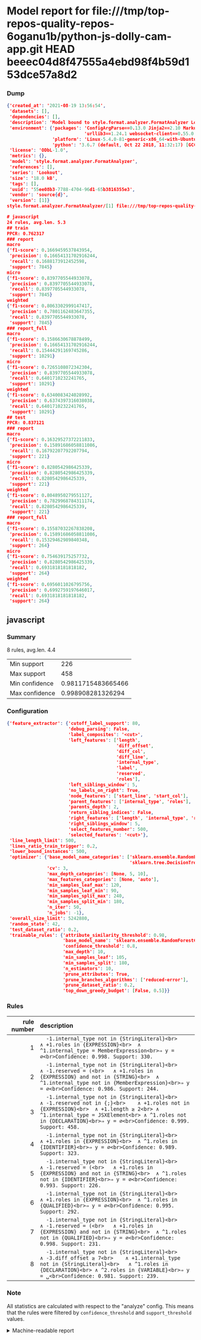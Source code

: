 # Model report for file:///tmp/top-repos-quality-repos-6oganu1b/python-js-dolly-cam-app.git HEAD beeec04d8f47555a4ebd98f4b59d153dce57a8d2

### Dump

```json
{'created_at': '2021-08-19 13:56:54',
 'datasets': [],
 'dependencies': [],
 'description': 'Model bound to style.format.analyzer.FormatAnalyzer Lookout analyzer.',
 'environment': {'packages': 'ConfigArgParse==0.13.0 Jinja2==2.10 MarkupSafe==1.1.1 PyStemmer==1.3.0 PyYAML==5.1 Pympler==0.5 SQLAlchemy==1.2.10 SQLAlchemy-Utils==0.33.3 asdf==2.3.2 bblfsh==2.12.7 boto==2.49.0 boto3==1.9.130 botocore==1.12.130 cachetools==2.0.1 certifi==2019.3.9 chardet==3.0.4 clint==0.5.1 docker==3.7.0 docker-pycreds==0.4.0 dulwich==0.19.11 grpcio==1.19.0 grpcio-tools==1.19.0 humanfriendly==4.16.1 humanize==0.5.1 idna==2.8 jmespath==0.9.4 jsonschema==2.6.0 lookout-sdk==0.4.1 lookout-sdk-ml==0.19.0 lookout-style==0.2.0 lz4==2.1.6 modelforge==0.12.1 numpy==1.16.2 packaging==19.0 pandas==0.22.0 pip==19.0.3 protobuf==3.7.0 psycopg2-binary==2.7.5 pygtrie==2.3 pyparsing==2.3.1 python-dateutil==2.8.0 python-igraph==0.7.1.post6 pytz==2019.1 requests==2.21.0 requirements-parser==0.2.0 scikit-learn==0.20.1 scikit-optimize==0.5.2 scipy==1.2.1 semantic-version==2.6.0 setuptools==40.8.0 six==1.12.0 smart-open==1.8.1 sourced-ml==0.8.2 spdx==2.5.0 stringcase==1.2.0 tabulate==0.8.2 tqdm==4.31.1 '
                             'urllib3==1.24.1 websocket-client==0.55.0 xxhash==1.3.0',
                 'platform': 'Linux-5.4.0-81-generic-x86_64-with-Ubuntu-18.04-bionic',
                 'python': '3.6.7 (default, Oct 22 2018, 11:32:17) [GCC 8.2.0]'},
 'license': 'ODbL-1.0',
 'metrics': {},
 'model': 'style.format.analyzer.FormatAnalyzer',
 'references': [],
 'series': 'Lookout',
 'size': '18.0 kB',
 'tags': [],
 'uuid': '55ee08b3-7788-4704-96d1-65b3816355e3',
 'vendor': 'source{d}',
 'version': [1]}
style.format.analyzer.FormatAnalyzer/[1] file:///tmp/top-repos-quality-repos-6oganu1b/python-js-dolly-cam-app.git beeec04d8f47555a4ebd98f4b59d153dce57a8d2

# javascript
24 rules, avg.len. 5.3
## train
PPCR: 0.762317
### report
macro
{'f1-score': 0.1669459537843954,
 'precision': 0.16654131702916244,
 'recall': 0.1688173912452598,
 'support': 7845}
micro
{'f1-score': 0.8397705544933078,
 'precision': 0.8397705544933078,
 'recall': 0.8397705544933078,
 'support': 7845}
weighted
{'f1-score': 0.8063302999147417,
 'precision': 0.7801162483647355,
 'recall': 0.8397705544933078,
 'support': 7845}
### report_full
macro
{'f1-score': 0.1586630678878499,
 'precision': 0.16654131702916244,
 'recall': 0.15444291169745286,
 'support': 10291}
micro
{'f1-score': 0.7265108072342304,
 'precision': 0.8397705544933078,
 'recall': 0.6401710232241765,
 'support': 10291}
weighted
{'f1-score': 0.6340083424028992,
 'precision': 0.6374397316038038,
 'recall': 0.6401710232241765,
 'support': 10291}
## test
PPCR: 0.837121
### report
macro
{'f1-score': 0.16329527372211833,
 'precision': 0.15891686058811086,
 'recall': 0.16792207792207794,
 'support': 221}
micro
{'f1-score': 0.8280542986425339,
 'precision': 0.8280542986425339,
 'recall': 0.8280542986425339,
 'support': 221}
weighted
{'f1-score': 0.8048950279551127,
 'precision': 0.7829968784311174,
 'recall': 0.8280542986425339,
 'support': 221}
### report_full
macro
{'f1-score': 0.15587032267838208,
 'precision': 0.15891686058811086,
 'recall': 0.15329462989840348,
 'support': 264}
micro
{'f1-score': 0.754639175257732,
 'precision': 0.8280542986425339,
 'recall': 0.6931818181818182,
 'support': 264}
weighted
{'f1-score': 0.6956011026795756,
 'precision': 0.6992759197646017,
 'recall': 0.6931818181818182,
 'support': 264}
```

## javascript
### Summary
8 rules, avg.len. 4.4

| | |
|-|-|
|Min support|226|
|Max support|458|
|Min confidence|0.9811715483665466|
|Max confidence|0.998908281326294|

### Configuration

```json
{'feature_extractor': {'cutoff_label_support': 80,
                       'debug_parsing': False,
                       'label_composites': '<cut>',
                       'left_features': ['length',
                                         'diff_offset',
                                         'diff_col',
                                         'diff_line',
                                         'internal_type',
                                         'label',
                                         'reserved',
                                         'roles'],
                       'left_siblings_window': 5,
                       'no_labels_on_right': True,
                       'node_features': ['start_line', 'start_col'],
                       'parent_features': ['internal_type', 'roles'],
                       'parents_depth': 2,
                       'return_sibling_indices': False,
                       'right_features': ['length', 'internal_type', 'reserved', 'roles'],
                       'right_siblings_window': 5,
                       'select_features_number': 500,
                       'selected_features': '<cut>'},
 'line_length_limit': 500,
 'lines_ratio_train_trigger': 0.2,
 'lower_bound_instances': 500,
 'optimizer': {'base_model_name_categories': ['sklearn.ensemble.RandomForestClassifier',
                                              'sklearn.tree.DecisionTreeClassifier'],
               'cv': 3,
               'max_depth_categories': [None, 5, 10],
               'max_features_categories': [None, 'auto'],
               'min_samples_leaf_max': 120,
               'min_samples_leaf_min': 90,
               'min_samples_split_max': 240,
               'min_samples_split_min': 180,
               'n_iter': 50,
               'n_jobs': -1},
 'overall_size_limit': 5242880,
 'random_state': 42,
 'test_dataset_ratio': 0.2,
 'trainable_rules': {'attribute_similarity_threshold': 0.98,
                     'base_model_name': 'sklearn.ensemble.RandomForestClassifier',
                     'confidence_threshold': 0.8,
                     'max_depth': 10,
                     'min_samples_leaf': 105,
                     'min_samples_split': 180,
                     'n_estimators': 10,
                     'prune_attributes': True,
                     'prune_branches_algorithms': ['reduced-error'],
                     'prune_dataset_ratio': 0.2,
                     'top_down_greedy_budget': [False, 0.5]}}
```

### Rules

| rule number | description |
|----:|:-----|
| 1 | `  -1.internal_type not in {StringLiteral}<br>	∧ +1.roles in {EXPRESSION}<br>	∧ ^1.internal_type = MemberExpression<br>⇒ y = ∅<br>Confidence: 0.998. Support: 330.` |
| 2 | `  -1.internal_type not in {StringLiteral}<br>	∧ -1.reserved = (<br>	∧ +1.roles in {EXPRESSION} and not in {STRING}<br>	∧ ^1.internal_type not in {MemberExpression}<br>⇒ y = ∅<br>Confidence: 0.986. Support: 244.` |
| 3 | `  -1.internal_type not in {StringLiteral}<br>	∧ -1.reserved not in {;}<br>	∧ +1.roles not in {EXPRESSION}<br>	∧ +1.length ≥ 2<br>	∧ ^1.internal_type = JSXElement<br>	∧ ^1.roles not in {DECLARATION}<br>⇒ y = ∅<br>Confidence: 0.999. Support: 458.` |
| 4 | `  -1.internal_type not in {StringLiteral}<br>	∧ +1.roles in {EXPRESSION}<br>	∧ ^1.roles in {IDENTIFIER}<br>⇒ y = ∅<br>Confidence: 0.989. Support: 323.` |
| 5 | `  -1.internal_type not in {StringLiteral}<br>	∧ -1.reserved = (<br>	∧ +1.roles in {EXPRESSION} and not in {STRING}<br>	∧ ^1.roles not in {IDENTIFIER}<br>⇒ y = ∅<br>Confidence: 0.993. Support: 226.` |
| 6 | `  -1.internal_type not in {StringLiteral}<br>	∧ +1.roles in {EXPRESSION}<br>	∧ ^1.roles in {QUALIFIED}<br>⇒ y = ∅<br>Confidence: 0.995. Support: 292.` |
| 7 | `  -1.internal_type not in {StringLiteral}<br>	∧ -1.reserved = (<br>	∧ +1.roles in {EXPRESSION} and not in {STRING}<br>	∧ ^1.roles not in {QUALIFIED}<br>⇒ y = ∅<br>Confidence: 0.998. Support: 231.` |
| 8 | `  -1.internal_type not in {StringLiteral}<br>	∧ -3.diff_offset ≥ 7<br>	∧ +1.internal_type not in {StringLiteral}<br>	∧ ^1.roles in {DECLARATION}<br>	∧ ^2.roles in {VARIABLE}<br>⇒ y = ␣<br>Confidence: 0.981. Support: 239.` |

### Note
All statistics are calculated with respect to the "analyze" config. This means that the rules were filtered by
`confidence_threshold` and `support_threshold` values.

<details>
    <summary>Machine-readable report</summary>
```json
{"javascript": {"avg_rule_len": 4.375, "max_conf": 0.998908281326294, "max_support": 458, "min_conf": 0.9811715483665466, "min_support": 226, "num_rules": 8}}
```
</details>

